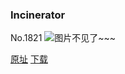 ### Incinerator
No.1821
![图片不见了~~~](https://imgs.xkcd.com/comics/incinerator.png)

[原址](https://xkcd.com//1821) [下载](https://imgs.xkcd.com/comics/incinerator.png)

